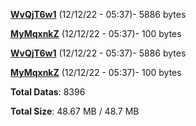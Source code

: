 [**WvQjT6w1**](/data/WvQjT6w1.txt) (12/12/22 - 05:37)- 5886 bytes

[**MyMqxnkZ**](/data/MyMqxnkZ.txt) (12/12/22 - 05:37)- 100 bytes

[**WvQjT6w1**](/data/WvQjT6w1.txt) (12/12/22 - 05:37)- 5886 bytes

[**MyMqxnkZ**](/data/MyMqxnkZ.txt) (12/12/22 - 05:37)- 100 bytes

**Total Datas**: 8396

**Total Size**: 48.67 MB / 48.7 MB